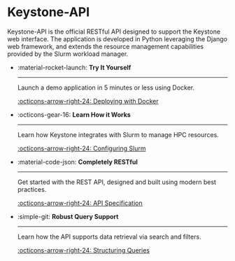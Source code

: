 # Keystone-API

Keystone-API is the official RESTful API designed to support the Keystone web interface. 
The application is developed in Python leveraging the Django web framework, and extends the resource management 
capabilities provided by the Slurm workload manager.

<div class="grid cards" markdown>

-   :material-rocket-launch: **Try It Yourself**

    ---

    Launch a demo application in 5 minutes or less using Docker.

    [:octicons-arrow-right-24: Deploying with Docker](install/docker.md)

-   :octicons-gear-16: **Learn How it Works**

    ---

    Learn how Keystone integrates with Slurm to manage HPC resources. 

    [:octicons-arrow-right-24: Configuring Slurm](install/slurm.md)

-   :material-code-json: **Completely RESTful**

    ---

    Get started with the REST API, designed and built using modern best practices.

    [:octicons-arrow-right-24: API Specification](api/)

-   :simple-git: **Robust Query Support**

    ---

    Learn how the API supports data retrieval via search and filters. 

    [:octicons-arrow-right-24: Structuring Queries](api/filtering.md)

</div>
